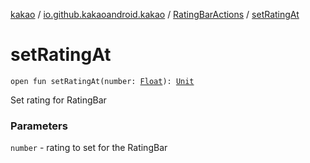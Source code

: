 [kakao](../../index.md) / [io.github.kakaoandroid.kakao](../index.md) / [RatingBarActions](index.md) / [setRatingAt](./set-rating-at.md)

# setRatingAt

`open fun setRatingAt(number: `[`Float`](https://kotlinlang.org/api/latest/jvm/stdlib/kotlin/-float/index.html)`): `[`Unit`](https://kotlinlang.org/api/latest/jvm/stdlib/kotlin/-unit/index.html)

Set rating for RatingBar

### Parameters

`number` - rating to set for the RatingBar
